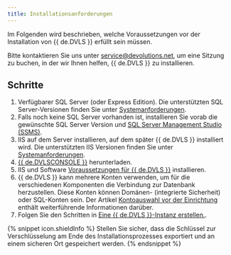 ```yaml
---
title: Installationsanforderungen
---
```

Im Folgenden wird beschrieben, welche Voraussetzungen vor der Installation von {{ de.DVLS }} erfüllt sein müssen.  

Bitte kontaktieren Sie uns unter [service@devolutions.net](mailto:service@devolutions.net), um eine Sitzung zu buchen, in der wir Ihnen helfen, {{ de.DVLS }} zu installieren.

## Schritte

1. Verfügbarer SQL Server (oder Express Edition). Die unterstützten SQL Server-Versionen finden Sie unter [Systemanforderungen](/de/server/overview/system-requirements/).
1. Falls noch keine SQL Server vorhanden ist, installieren Sie vorab die gewünschte SQL Server Version und [SQL Server Management Studio (SSMS)](https://learn.microsoft.com/de-de/sql/ssms/download-sql-server-management-studio-ssms). 
1. IIS auf dem Server installieren, auf dem später {{ de.DVLS }} installiert wird. Die unterstützten IIS Versionen finden Sie unter [Systemanforderungen](/de/server/overview/system-requirements/). 
1. [{{ de.DVLSCONSOLE }}](https://devolutions.net/de/server/home/download/) herunterladen. 
1. IIS und Software [Voraussetzungen für {{ de.DVLS }}](/de/server/installation/installing-web-server-prerequisites/) installieren. 
1. {{ de.DVLS }} kann mehrere Konten verwenden, um für die verschiedenen Komponenten die Verbindung zur Datenbank herzustellen. Diese Konten können Domänen- (integrierte Sicherheit) oder SQL-Konten sein. Der Artikel [Kontoauswahl vor der Einrichtung](/de/kb/devolutions-server/knowledge-base/pre-deployment-account-survey/) enthält weiterführende Informationen darüber.
1. Folgen Sie den Schritten in [Eine {{ de.DVLS }}-Instanz erstellen.](/de/server/installation/create-server-instance/). 

{% snippet icon.shieldInfo %}
Stellen Sie sicher, dass die Schlüssel zur Verschlüsselung am Ende des Installationsprozesses exportiert und an einem sicheren Ort gespeichert werden. 
{% endsnippet %}
